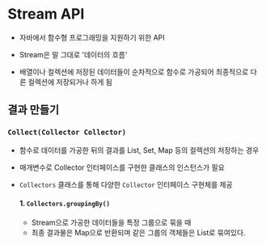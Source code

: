 # Stream API

 - 자바에서 함수형 프로그래밍을 지원하기 위한 API

 - Stream은 말 그대로 '데이터의 흐름'

 - 배열이나 컬렉션에 저장된 데이터들이 순차적으로 함수로 가공되어 최종적으로 다른 컬렉션에 저장되거나 하게 됨


## 결과 만들기

### `Collect(Collector Collector)`

 - 함수로 데이터를 가공한 뒤의 결과를 List, Set, Map 등의 컬렉션의 저장하는 경우

 - 매개변수로 Collector 인터페이스를 구현한 클래스의 인스턴스가 필요

 - `Collectors` 클래스를 통해 다양한 `Collector` 인터페이스 구현체를 제공

   #### 1. `Collectors.groupingBy()`
   - Stream으로 가공한 데이터들을 특정 그룹으로 묶을 때
   - 최종 결과물은 Map으로 반환되며 같은 그룹의 객체들은 List로 묶여있다.
